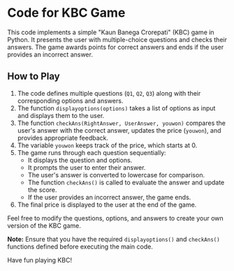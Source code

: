 # Code for KBC Game

This code implements a simple "Kaun Banega Crorepati" (KBC) game in Python. It presents the user with multiple-choice questions and checks their answers. The game awards points for correct answers and ends if the user provides an incorrect answer.

## How to Play

1. The code defines multiple questions (`Q1`, `Q2`, `Q3`) along with their corresponding options and answers.
2. The function `displayoptions(options)` takes a list of options as input and displays them to the user.
3. The function `checkAns(RightAnswer, UserAnswer, youwon)` compares the user's answer with the correct answer, updates the price (`youwon`), and provides appropriate feedback.
4. The variable `youwon` keeps track of the price, which starts at 0.
5. The game runs through each question sequentially:
    - It displays the question and options.
    - It prompts the user to enter their answer.
    - The user's answer is converted to lowercase for comparison.
    - The function `checkAns()` is called to evaluate the answer and update the score.
    - If the user provides an incorrect answer, the game ends.
6. The final price is displayed to the user at the end of the game.

Feel free to modify the questions, options, and answers to create your own version of the KBC game.

**Note:** Ensure that you have the required `displayoptions()` and `checkAns()` functions defined before executing the main code.

Have fun playing KBC!
